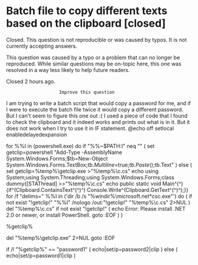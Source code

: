 
# Batch file to copy different texts based on the clipboard [closed]







Closed. This question is not reproducible or was caused by typos. It is not currently accepting answers.
                        
                    










 This question was caused by a typo or a problem that can no longer be reproduced. While similar questions may be on-topic here, this one was resolved in a way less likely to help future readers.


Closed 2 hours ago.







                        Improve this question
                    



I am trying to write a batch script that would copy a password for me, and if I were to execute the batch file twice it would copy a different password. But I can't seem to figure this one out :(
I used a piece of code that I found to check the clipboard and it indeed works and prints out what is in it. But it does not work when I try to use it in IF statement.
@echo off
setlocal enabledelayedexpansion

for %%I in (powershell.exe) do if "%%~$PATH:I" neq "" (
    set getclip=powershell "Add-Type -AssemblyName System.Windows.Forms;$tb=New-Object System.Windows.Forms.TextBox;$tb.Multiline=$true;$tb.Paste();$tb.Text"
) else (
    set getclip=%temp%\getclip.exe
    >"%temp%\c.cs" echo using System;using System.Threading;using System.Windows.Forms;class dummy{[STAThread]
    >>"%temp%\c.cs" echo public static void Main^(^){if^(Clipboard.ContainsText^(^)^) Console.Write^(Clipboard.GetText^(^)^);}}
    for /f "delims=" %%I in ('dir /b /s "%windir%\microsoft.net\*csc.exe"') do (
        if not exist "!getclip!" "%%I" /nologo /out:"!getclip!" "%temp%\c.cs" 2>NUL
    )
    del "%temp%\c.cs"
    if not exist "!getclip!" (
        echo Error: Please install .NET 2.0 or newer, or install PowerShell.
        goto :EOF
    )
)

%getclip%

del "%temp%\getclip.exe" 2>NUL
goto :EOF

if /I "%getclip%" == "password1" (
    echo|set/p=password2|clip
) else (
    echo|set/p=password1|clip
)


        